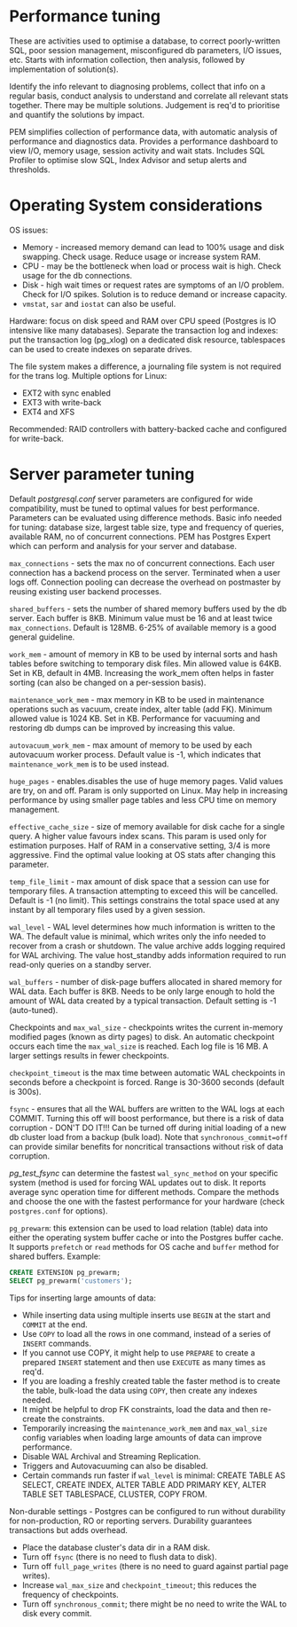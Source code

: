 # Performance tuning

These are activities used to optimise a database, to correct
poorly-written SQL, poor session management, misconfigured db
parameters, I/O issues, etc. Starts with information collection, then
analysis, followed by implementation of solution(s).

Identify the info relevant to diagnosing problems, collect that info on
a regular basis, conduct analysis to understand and correlate all
relevant stats together. There may be multiple solutions. Judgement is
req'd to prioritise and quantify the solutions by impact.

PEM simplifies collection of performance data, with automatic analysis
of performance and diagnostics data. Provides a performance dashboard to
view I/O, memory usage, session activity and wait stats. Includes SQL
Profiler to optimise slow SQL, Index Advisor and setup alerts and
thresholds.

# Operating System considerations

OS issues:

* Memory - increased memory demand can lead to 100% usage and disk
  swapping. Check usage. Reduce usage or increase system RAM.
* CPU - may be the bottleneck when load or process wait is high. Check
  usage for the db connections.
* Disk - high wait times or request rates are symptoms of an I/O
  problem. Check for I/O spikes. Solution is to reduce demand or
  increase capacity.
* ``vmstat``, ``sar`` and ``iostat`` can also be useful.

Hardware: focus on disk speed and RAM over CPU speed (Postgres is IO
intensive like many databases). Separate the transaction log and
indexes: put the transaction log (pg_xlog) on a dedicated disk resource,
tablespaces can be used to create indexes on separate drives.

The file system makes a difference, a journaling file system is not
required for the trans log. Multiple options for Linux:

* EXT2 with sync enabled
* EXT3 with write-back
* EXT4 and XFS

Recommended: RAID controllers with battery-backed cache and configured
for write-back.

# Server parameter tuning

Default *postgresql.conf* server parameters are configured for wide
compatibility, must be tuned to optimal values for best performance.
Parameters can be evaluated using difference methods. Basic info needed
for tuning: database size, largest table size, type and frequency of
queries, available RAM, no of concurrent connections. PEM has Postgres
Expert which can perform and analysis for your server and database.

``max_connections`` - sets the max no of concurrent connections. Each
user connection has a backend process on the server. Terminated when a
user logs off. Connection pooling can decrease the overhead on
postmaster by reusing existing user backend processes.

``shared_buffers`` - sets the number of shared memory buffers used by
the db server. Each buffer is 8KB. Minimum value must be 16 and at least
twice ``max_connections``. Default is 128MB. 6-25% of available memory
is a good general guideline.

``work_mem`` - amount of memory in KB to be used by internal sorts and
hash tables before switching to temporary disk files. Min allowed value
is 64KB. Set in KB, default in 4MB. Increasing the work_mem often helps in
faster sorting (can also be changed on a per-session basis).

``maintenance_work_mem`` - max memory in KB to be used in maintenance
operations such as vacuum, create index, alter table (add FK). Minimum
allowed value is 1024 KB. Set in KB. Performance for vacuuming and
restoring db dumps can be improved by increasing this value.

``autovacuum_work_mem`` - max amount of memory to be used by each
autovacuum worker process. Default value is -1, which indicates that
``maintenance_work_mem`` is to be used instead.

``huge_pages`` - enables.disables the use of huge memory pages. Valid
values are try, on and off. Param is only supported on Linux. May help
in increasing performance by using smaller page tables and less CPU time
on memory management.

``effective_cache_size`` - size of memory available for disk cache for a
single query. A higher value favours index scans. This param is used
only for estimation purposes. Half of RAM in a conservative setting, 3/4
is more aggressive. Find the optimal value looking at OS stats after
changing this parameter.

``temp_file_limit`` - max amount of disk space that a session can use
for temporary files. A transaction attempting to exceed this will be
cancelled. Default is -1 (no limit). This settings constrains the total
space used at any instant by all temporary files used by a given
session.

``wal_level`` - WAL level determines how much information is written to
the WA. The default value is minimal, which writes only the info needed
to recover from a crash or shutdown. The value archive adds logging
required for WAL archiving. The value host_standby adds information
required to run read-only queries on a standby server.

``wal_buffers`` - number of disk-page buffers allocated in shared memory
for WAL data. Each buffer is 8KB. Needs to be only large enough to hold
the amount of WAL data created by a typical transaction. Default setting
is -1 (auto-tuned).

Checkpoints and ``max_wal_size`` - checkpoints writes the current
in-memory modified pages (known as dirty pages) to disk. An automatic
checkpoint occurs each time the ``max_wal_size`` is reached. Each log
file is 16 MB. A larger settings results in fewer checkpoints.

``checkpoint_timeout`` is the max time between automatic WAL checkpoints
in seconds before a checkpoint is forced. Range is 30-3600 seconds
(default is 300s).

``fsync`` - ensures that all the WAL buffers are written to the WAL logs
at each COMMIT. Turning this off will boost performance, but there is a
risk of data corruption - DON'T DO IT!!! Can be turned off during
initial loading of a new db cluster load from a backup (bulk load). Note
that ``synchronous_commit=off`` can provide similar benefits for
noncritical transactions without risk of data corruption.

*pg_test_fsync* can determine the fastest ``wal_sync_method`` on your
specific system (method is used for forcing WAL updates out to disk.
It reports average sync operation time for different methods. Compare
the methods and choose the one with the fastest performance for your
hardware (check ``postgres.conf`` for options).

``pg_prewarm``: this extension can be used to load relation (table) data into either
the operating system buffer cache or into the Postgres buffer cache. It
supports ``prefetch`` or ``read`` methods for OS cache and ``buffer``
method for shared buffers. Example:

```sql
CREATE EXTENSION pg_prewarm;
SELECT pg_prewarm('customers');
```

Tips for inserting large amounts of data:

* While inserting data using multiple inserts use ``BEGIN`` at the start
  and ``COMMIT`` at the end.
* Use ``COPY`` to load all the rows in one command, instead of a series
  of ``INSERT`` commands.
* If you cannot use COPY, it might help to use ``PREPARE`` to create a
  prepared ``INSERT`` statement and then use ``EXECUTE`` as many times
  as req'd.
* If you are loading a freshly created table the faster method is to
  create the table, bulk-load the data using ``COPY``, then create any
  indexes needed.
* It might be helpful to drop FK constraints, load the data and then
  re-create the constraints.
* Temporarily increasing the ``maintenance_work_mem`` and
  ``max_wal_size`` config variables when loading large amounts of data
  can improve performance.
* Disable WAL Archival and Streaming Replication.
* Triggers and Autovacuuming can also be disabled.
* Certain commands run faster if ``wal_level`` is minimal: CREATE TABLE
  AS SELECT, CREATE INDEX, ALTER TABLE ADD PRIMARY KEY, ALTER TABLE SET
  TABLESPACE, CLUSTER, COPY FROM.

Non-durable settings - Postgres can be configured to run without
durability for non-production, RO or reporting servers. Durability
guarantees transactions but adds overhead.

* Place the database cluster's data dir in a RAM disk.
* Turn off ``fsync`` (there is no need to flush data to disk).
* Turn off ``full_page_writes`` (there is no need to guard against
  partial page writes).
* Increase ``wal_max_size`` and ``checkpoint_timeout``; this reduces the
  frequency of checkpoints.
* Turn off ``synchronous_commit``; there might be no need to write the
  WAL to disk every commit.
